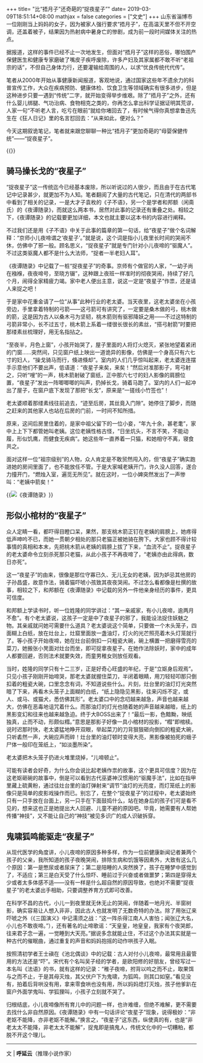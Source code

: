 +++
title= "比“捂月子”还奇葩的“捉夜星子”"
date= 2019-03-09T18:51:14+08:00
mathjax = false
categories = ["文史"]
+++
山东省淄博市一位刚刚当上妈妈的女子，因为被家人强行要求“捂月子”，在高温天里不但不开空调，还盖着被子，结果因为热射病中暑身亡的惨剧，成为前一段时间媒体关注的热点。

据报道，这样的事件已经不止一次地发生，但面对“捂月子”这样的恶俗，哪怕围产保健医生和健康专家磨破了嘴皮子疾呼废除，许多产妇及其家属都不敢不听“老祖宗的话”，不但自己身体力行，还要灌输给周围的人，以求“优良传统代代传”。

笔者从2000年开始从事健康新闻报道，客观地说，通过国家这些年不遗余力的科普宣传工作，大众在疾病预防、健康体检、饮食卫生等领域确实有很多进步，但是这种进步只要一遇到“传统”二字，就开始变得举步维艰。除了“捂月子”之外，还有什么婴儿绑腿、气功治病、食物相克之类的，你再怎么拿出科学证据证明其荒谬，人家一句“不听老人言，吃亏在眼前”就给你堵回去了，有时候气得你真想拿鲁迅先生在《狂人日记》里的名言怼回去：“从来如此，便对么？”

今天这期叙诡笔记，笔者就来跟您聊聊一种比“捂月子”更加奇葩的“母婴保健传统”——“捉夜星子”。

{{<img src="http://image.thepaper.cn/www/image/6/0/108.gif" alt="">}}

## 骑马操长戈的“夜星子”

“捉夜星子”这一传统迄今已经基本废除，所以听说过的人很少，而且由于在古代笔记中记录甚少，就更加不为人知。笔者翻阅了大量的古代笔记，只在清代的两部书中看到了相关的记录，一是大才子袁枚的《子不语》，另一个是学者和邦额（闲斋氏）的《夜谭随录》，而就这么两本书，居然对此事的记录还有重叠之处。相较之下，《夜谭随录》的记载要更加详细，本文也就主要以这本书的内容进行阐释。

不过我们还是用《子不语》中关于此事的篇章的第一句话，给“夜星子”做个名词解释：“京师小儿夜啼谓之‘夜星子’。”就是说，这个词是指小儿夜里长时间的哭闹不休，仿佛中了邪一般。顾名思义，“捉夜星子”就是专门针对小儿夜啼的“驱魔人”。不过这类驱魔人都不是什么大法师，“捉者一半老妇人耳”。

《夜谭随录》中记载了一桩“捉夜星子”的奇事。京师有个做官的人家，“一幼子尚在襁褓，夜夜啼号，至晓方辍”，这种跟上夜班一样准时的彻夜哭闹，持续了好几个月，闹得全家精疲力竭。家中老人便出主意，说这一定是“夜星子”作祟，还是请人来捉之吧！

于是家中花重金请了一位“从事”此种行业的老太婆。当天夜里，这老太婆坐在小孩旁边，手里拿着特制的弓箭——这弓箭可有讲究了，一定要是桑木做的弓，桃木做的箭，这是因为古人以桑木弓为坚韧，桃木箭则有驱邪降妖之用——不过这特制的弓箭非常小，长不过五寸，桃木箭上系着一缕很长很长的素丝，“搭弓射箭”时要把那缕素丝梳理好，用无名指拈之。

“至夜半，月色上窗”，小孩开始哭了，屋子里面的人将灯火熄灭，紧张地望着紧闭的门窗……突然间，只见窗户纸上映出一道诡异的影像，仿佛是一个身高只有六七寸的妇人，“操戈骑马而行，倏进倏却”。室内的人们几乎惊叫起来，老太婆连连摆手示意他们不要出声，低语道：“夜星子来矣，来矣！”然后对准那影子，弯弓射之，只听“嗖”的一声，桃木箭射破了窗纸，正中那六七寸的妇人影像的肩膀位置，“夜星子”发出一阵唧唧唧的叫声，扔掉长戈，骑着马跑了。室内的人们一起冲出了屋子，在窗户底下发现了那把“长戈”，原来是“一搓线小竹签也”！

老太婆顺着那缕素线往前追去，“迹至后房，其丝竟入门隙”。她停住了脚步，而随之赶来的其他家人也站在后房的门前，一时间不知所措。

原来，这间后房里住着的，是家中祖父留下的一位小妾，“年九十余，甚老耄”，家中上上下下都管她叫老姨。这位老姨性格古怪，“日坐炕头，不言不笑，不能动履，形似饥鹰，而健食无疾病”。她这些年一直养着一只猫，和她相守不离，寝食共之。

面对这样一位“祖宗级别”的人物，众人肯定是不敢贸然闯入的，但“夜星子”确实跑进她的房间里面了，也不能放任不管。于是大家喊老姨开门，许久没人回答，遂合力撞开门，“燃烛入室，遍觅无所见”。就在这时，一位小婢突然发出了一声惨叫：“老姨中箭矣！”

{{<img src="https://ian2.oss-cn-hangzhou.aliyuncs.com/clt6/20190309185349.png" alt="《夜谭随录》">}}

## 形似小棺材的“夜星子”

众人定睛一看，都吓得目瞪口呆，果然，那支桃木箭正钉在老姨的肩膀上，她疼得低声呻吟不已，而她一贯朝夕相处的那只老猫正被她骑在胯下。大家也顾不得计较事情的真相和本末，先把桃木箭从老姨的肩膀上拔了下来，“血流不止”。捉夜星子的老太婆命令立刻杀死那只老猫，从此小孩子不再夜啼了，“老姨亦由此得病，数日亦死”。

这一“夜星子”的由来，很像是那位守寡已久、无儿无女的老姨，因为妒忌其他房的子孙昌盛，故意作法，骑着猫吓唬小孩致其夜夜哭闹。不过怎么看都像是杜撰的故事，相较之下，和邦额在《夜谭随录》中记载的另外一件他亲身经历的事件，更具可信度。

和邦额上学读书时，听一位姓隆的同学讲过：“其一亲戚家，有小儿夜啼，逾两月不愈”。有个老太婆说，这孩子一定是中了夜星子的邪了，我能设法捉住妖魅之物。其亲戚就问她可需要什么道具？老太婆说这个简单，只要做一个木头笼子，四面糊上白纸，放在灶台上，灶窟里面放一盏油灯，灯火的光芒照亮着木头灯笼就行了。等小孩子开始夜啼，她在灶台前倒扣一只粗瓷大碗，碗上横置一把磨得雪亮的菜刀，她搬张小凳面对灶台而坐，即可捉拿夜星子。在她作法除妖时，家中的成年人都要回避，否则法术就要失效，而童男稚女则放任观看。

当时，姓隆的同学只有十二三岁，正是好奇心旺盛的年纪，于是“立妪身后观焉”。只见小孩子刚刚开始啼哭，那老太婆就握住菜刀，半闭着眼睛，用刀轻轻叩那只倒扣着的粗瓷大碗，口里念念有词，不知道说些什么。片刻，灶台里的油灯灯光突然暗了下来，再看木头笼子上面糊的白纸，“纸上隐隐见黑影，往来闪烁不定，或人、或马、或猫犬，悉仿佛其形”。老太婆口中的念叨越来越急，声音也越来越大，仿佛在恶毒地诅咒着什么。而那油灯的灯光也随着她的声音越来越暗，纸上的黑影变幻和往来也越来越急迫。终于大BOSS出来了！“最后一影，色黯黝，映纸独真，止而不动，形颇似槥。”意思是那影子好像一具小棺材的投影，“槥”即棺椟。说时迟那时快，老太婆猛地睁开双眼，举起菜刀的刀背狠狠砸向倒扣的粗瓷大碗，只听砉然一声，大碗应声而碎！灶台里的油灯顿时变得大亮，黑影像被拍死的蛾子尸体一般印在笼纸上，“如淡墨所染”。

老太婆把木头笼子扔进火堆里烧掉，“儿啼顿止”。

可能有读者会好奇，为什么你会说比起老姨作祟的故事，这个更具可信度？因为在这老妪砸碗的故事中，倒是可以看到古代巫婆神汉惯用的“驱魔手法”，比如在指甲里藏上硫黄粉，通过往灶台里的油灯弹射来“调节”油灯的光亮度，而灯笼纸上的影像只是简单的皮影戏操作而已。别忘了，在整个“捉夜星子”的过程中，老太婆始终只有一只手放在台面上，另一只手在下面鼓捣什么，站在她身后的孩子们可是看不见的，想来这也正是她提出大人回避、儿童不避的原因吧。毕竟，她需要有人帮她传播“神技”，又不能让自己的“神技”被见多识广的成人识破拆穿。

## 鬼啸狐鸣能驱走“夜星子”

从现代医学的角度讲，小儿夜啼的原因多种多样，作为一位前健康新闻记者兼两个孩子的父亲，我所知道的孩子夜晚哭闹，排除生病和饥饿等因素外，大致有这么几个原因：第一是憋尿或者尿床了；第二是陪睡的人突然换了，孩子在睡梦中感觉到了，不适应；第三是白天受了什么惊吓、睡前过于兴奋或者做噩梦；第四是穿得太少或者太多体感不适——没有一样是什么超自然的原因导致，也绝对不需要“捉夜星子”的老太婆出手相助，只要调整养育方式即可改善。

在科学不昌的古代，小儿一到夜里就无休无止的哭闹，伴随着一地月光、半窗树影，确实容易让人想入非非，因此古人也就发明了无数奇特的办法。除了用张辽来吓唬之外（《三国演义》中记濡须之战：“这一阵杀得江南人人害怕；闻张辽大名，小儿也不敢夜啼。”），还有著名的止啼歌谣：“天皇皇，地皇皇，我家有个夜哭郎，往来君子念一遍，一觉睡到大天亮。”据说多念就能止住，不过这个办法其实就是一种古代的催眠曲，通过重复的声音和妈妈抱摇的动作哄孩子入眠。

按照清初学者王士禛在《池北偶谈》中的记载：古人对付小儿夜啼，最常用且最管用的方法还是“吓”。宋代有个名叫吴子经的学者，是欧阳修的好朋友，曾经写过一本名叫《法语》的书，就有这样的记录：“稚子夜啼，拊背以呜之而不止，取果饵与之而不止，于是其母灭烛，其父伏户下为鬼啸，为狐鸣，则其口如窒。”看见没有，拍着后背哄没有用，拿来零食哄也没有用，所以妈妈熄灯灭烛，孩子他爹趴在窗户外面学鬼叫、学狐狸叫，小孩子立刻就不哭了。

归根结底，小儿夜啼像所有育儿中的问题一样，也许难缠，但绝不难解，更不需要去找什么非自然原因。《夜谭随录》中有一句话评论“夜星子”现象，说得极妙：“非老妪不能降，亦非老妪不能解。”换言之，“夜星子”这东西，纵使真的有，也是“非老太太不能降，非老太太不能解”，捉鬼即是搞鬼人，传统文化中的一切糟粕，都脱不开这个理儿。

---
文 | **呼延云**（推理小说作家）
